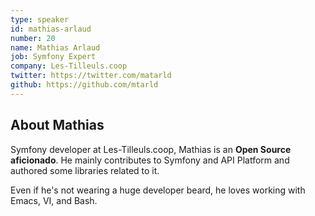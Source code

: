 ```yaml
---
type: speaker
id: mathias-arlaud
number: 20
name: Mathias Arlaud
job: Symfony Expert
company: Les-Tilleuls.coop
twitter: https://twitter.com/matarld
github: https://github.com/mtarld
---
```


## About Mathias

Symfony developer at Les-Tilleuls.coop, Mathias is an **Open Source aficionado**. He mainly contributes to Symfony and API Platform and authored some libraries related to it.

Even if he's not wearing a huge developer beard, he loves working with Emacs, VI, and Bash.

